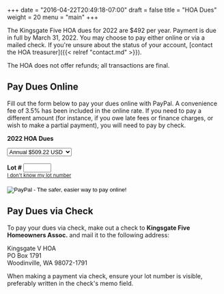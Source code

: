 +++
date = "2016-04-22T20:49:18-07:00"
draft = false
title = "HOA Dues"
weight = 20
menu = "main"
+++

<script src="../js/lot-data.js"></script>

<script>
function checkForm() {
    var el = document.getElementById("os1");
    if (!el.value) {
        alert("You must enter a lot number. If you don't know your lot number, try clicking 'I don't know my lot number' to look it up from your house and street number.");
        return false;
    }
    return true;
}
</script>

The Kingsgate Five HOA dues for 2022 are $492 per year. Payment is due in full by March 31, 2022. You may choose to pay either online or via a mailed check. If you're unsure about the status of your account, [contact the HOA treasurer]({{< relref "contact.md" >}}).

The HOA does not offer refunds; all transactions are final.

## Pay Dues Online

Fill out the form below to pay your dues online with PayPal. A convenience fee of 3.5% has been included in the online rate. If you need to pay a different amount (for instance, if you owe late fees or finance charges, or wish to make a partial payment), you will need to pay by check.

<form action="https://www.paypal.com/cgi-bin/webscr" method="post" onSubmit="return checkForm();" target="_top">

<input type="hidden" name="cmd" value="_s-xclick">
<input type="hidden" name="hosted_button_id" value="A732KFP2JLFG8">
<input type="hidden" name="on0" value="2022 HOA Dues">

<strong>2022 HOA Dues</strong><br>

<select name="os0">
  <option value="Annual">Annual $509.22 USD</option>
  <option value="Late Fee">Late Fee $25.00 USD</option>
</select> 
<br />
<br />

<input type="hidden" name="on1" value="LOT #">
<strong>Lot #</strong> <input type="text" id="os1" name="os1" size="5" maxlength="5"><br />
<small><a id="selectlink" href="javascript:selectLot()">I don't know my lot number</a></small>
<div id="lotfinder" style="margin-top: 10px; display: none;">
<strong>House #</strong> <input id="house" type="text" size="5" maxlength="5">
<select id="street" style="display: none;"></select>
<button class="btn btn-default" onclick="return lookupLot('os1');">Look up lot #</button>
</div>

<br />
<br />
<input type="hidden" name="currency_code" value="USD">
<input type="image" src="https://www.paypalobjects.com/en_US/i/btn/btn_paynowCC_LG.gif" border="0" name="submit" alt="PayPal - The safer, easier way to pay online!">
<img alt="" border="0" src="https://www.paypalobjects.com/en_US/i/scr/pixel.gif" width="1" height="1">
</form>

## Pay Dues via Check

To pay your dues via check, make out a check to **Kingsgate Five Homeowners Assoc.** and mail it to the following address:

<div class="mail">
    Kingsgate V HOA<br />
    PO  Box 1791<br />
    Woodinville, WA 98072-1791<br />
</div>

When making a payment via check, ensure your lot number is visible, preferably written in the check's memo field.

